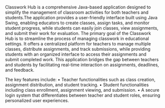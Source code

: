  Classwork Hub is a comprehensive Java-based application designed to simplify the management of classroom activities for both teachers 
 and students.The application provides a user-friendly interface built using Java Swing, enabling educators to create classes, assign tasks,
 and monitor student progress, while students can easily join classes, view assignments, and submit their work for evaluation. The primary
 goal of the Classwork Hub is to streamline the process of managing classwork in educational settings. It offers a centralized platform for 
 teachers to manage multiple classes, distribute assignments, and track submissions, while providing students with an organized interface to 
 access their assignments and submit completed work. This application bridges the gap between teachers and students by facilitating real-time 
 interaction on assignments, deadlines, and feedback.

 The key features include: • Teacher functionalities such as class creation, assignment distribution, and student tracking. • Student functionalities
 including class enrollment, assignment viewing, and submission. • A secure login system that differentiates between teacher and student roles,
 ensuring personalized user experiences.
